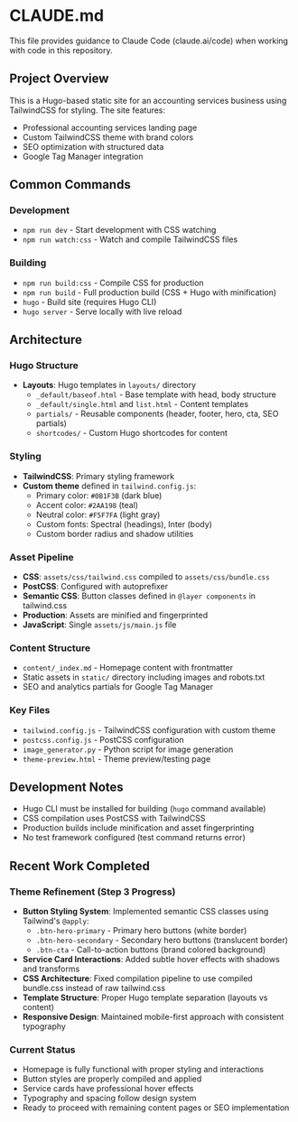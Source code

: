 # CLAUDE.md

This file provides guidance to Claude Code (claude.ai/code) when working with code in this repository.

## Project Overview

This is a Hugo-based static site for an accounting services business using TailwindCSS for styling. The site features:
- Professional accounting services landing page
- Custom TailwindCSS theme with brand colors
- SEO optimization with structured data
- Google Tag Manager integration

## Common Commands

### Development
- `npm run dev` - Start development with CSS watching
- `npm run watch:css` - Watch and compile TailwindCSS files

### Building
- `npm run build:css` - Compile CSS for production
- `npm run build` - Full production build (CSS + Hugo with minification)
- `hugo` - Build site (requires Hugo CLI)
- `hugo server` - Serve locally with live reload

## Architecture

### Hugo Structure
- **Layouts**: Hugo templates in `layouts/` directory
  - `_default/baseof.html` - Base template with head, body structure
  - `_default/single.html` and `list.html` - Content templates
  - `partials/` - Reusable components (header, footer, hero, cta, SEO partials)
  - `shortcodes/` - Custom Hugo shortcodes for content

### Styling
- **TailwindCSS**: Primary styling framework
- **Custom theme** defined in `tailwind.config.js`:
  - Primary color: `#0B1F3B` (dark blue)
  - Accent color: `#2AA198` (teal)
  - Neutral color: `#F5F7FA` (light gray)
  - Custom fonts: Spectral (headings), Inter (body)
  - Custom border radius and shadow utilities

### Asset Pipeline
- **CSS**: `assets/css/tailwind.css` compiled to `assets/css/bundle.css`
- **PostCSS**: Configured with autoprefixer
- **Semantic CSS**: Button classes defined in `@layer components` in tailwind.css
- **Production**: Assets are minified and fingerprinted
- **JavaScript**: Single `assets/js/main.js` file

### Content Structure
- `content/_index.md` - Homepage content with frontmatter
- Static assets in `static/` directory including images and robots.txt
- SEO and analytics partials for Google Tag Manager

### Key Files
- `tailwind.config.js` - TailwindCSS configuration with custom theme
- `postcss.config.js` - PostCSS configuration
- `image_generator.py` - Python script for image generation
- `theme-preview.html` - Theme preview/testing page

## Development Notes

- Hugo CLI must be installed for building (`hugo` command available)
- CSS compilation uses PostCSS with TailwindCSS
- Production builds include minification and asset fingerprinting
- No test framework configured (test command returns error)

## Recent Work Completed

### Theme Refinement (Step 3 Progress)
- **Button Styling System**: Implemented semantic CSS classes using Tailwind's `@apply`:
  - `.btn-hero-primary` - Primary hero buttons (white border)
  - `.btn-hero-secondary` - Secondary hero buttons (translucent border)
  - `.btn-cta` - Call-to-action buttons (brand colored background)
- **Service Card Interactions**: Added subtle hover effects with shadows and transforms
- **CSS Architecture**: Fixed compilation pipeline to use compiled bundle.css instead of raw tailwind.css
- **Template Structure**: Proper Hugo template separation (layouts vs content)
- **Responsive Design**: Maintained mobile-first approach with consistent typography

### Current Status
- Homepage is fully functional with proper styling and interactions
- Button styles are properly compiled and applied
- Service cards have professional hover effects
- Typography and spacing follow design system
- Ready to proceed with remaining content pages or SEO implementation